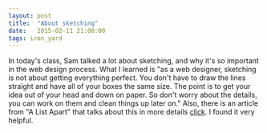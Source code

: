 ```yaml
---
layout: post
title:  "About sketching"
date:   2015-02-11 21:00:00
tags: iron_yard
---
```

In today's class, Sam talked a lot about sketching, and why it's so important in the web design process. What I learned is "as a web designer, sketching is not about getting everything perfect. You don't have to draw the lines straight and have all of your boxes the same size. The point is to get your idea out of your head and down on paper. So don't worry about the details, you can work on them and clean things up later on." Also, there is an article from "A List Apart" that talks about this in more details [click](http://alistapart.com/article/sketching-the-visual-thinking-power-tool). I found it very helpful. 